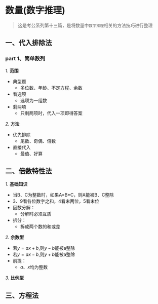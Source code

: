 
# 数量(数字推理)

>这是考公系列第十三篇，是将数量中`数字推理`相关的方法技巧进行整理


## 一、代入排除法

### part 1、简单数列

*1.*  **范围**
  * 典型题
    * 多位数、年龄、不定方程、余数
  * 看选项
    * 选项为一组数
  * 剩两项
    * 只剩两项时，代入一项即得答案

*2.*  **方法**
  * 优先排除
    * 尾数、奇偶、倍数
  * 直接代入
    * 最值、好算

## 二、倍数特性法

*1.*  **基础知识**
  * 当B、C为整数时，如果A=B*C，则A能被B、C整除
  * 3、9看各位数字之和，4看末两位，5看末位
  * 因数分解：
    * 分解时必须互质
  * 拆分：
    * 拆成两个数的和或差

*2.*  **余数型**
  * 若$y=ax+b$,则$y-b$能被a整除
  * 若$y=ax-b$,则$y+b$能被a整除
  * 前提：
    * $a、x$均为整数

*3.*  **比例型**



## 三、方程法
